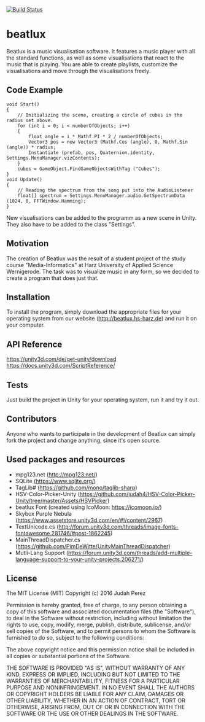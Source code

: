 [![Build Status](https://travis-ci.org/eliashaeussler/beatlux.svg?branch=master)](https://travis-ci.org/eliashaeussler/beatlux)

# beatlux
Beatlux is a music visualisation software. It features a music player with all the standard functions, as well as some visualisations that react to the music that is playing. You are able to create playlists, customize the visualisations and move through the visualisations freely.

## Code Example
    void Start()
    {
        // Initializing the scene, creating a circle of cubes in the radius set above.
        for (int i = 0; i < numberOfObjects; i++)
        {
            float angle = i * Mathf.PI * 2 / numberOfObjects;
            Vector3 pos = new Vector3 (Mathf.Cos (angle), 0, Mathf.Sin (angle)) * radius;
            Instantiate (prefab, pos, Quaternion.identity, Settings.MenuManager.vizContents);
        }
        cubes = GameObject.FindGameObjectsWithTag ("Cubes");
    }
    void Update()
    {
        // Reading the spectrum from the song put into the AudioListener 
        float[] spectrum = Settings.MenuManager.audio.GetSpectrumData (1024, 0, FFTWindow.Hamming);
    }
New visualisations can be added to the programm as a new scene in Unity. They also have to be added to the class "Settings".

## Motivation
The creation of Beatlux was the result of a student project of the study course "Media-Informatics" at Harz University of Applied Science Wernigerode. The task was to visualize music in any form, so we decided to create a program that does just that.

## Installation
To install the program, simply download the appropriate files for your operating system from our website (http://beatlux.hs-harz.de) and run it on your computer.

## API Reference
https://unity3d.com/de/get-unity/download
https://docs.unity3d.com/ScriptReference/

## Tests
Just build the project in Unity for your operating system, run it and try it out.

## Contributors
Anyone who wants to participate in the development of Beatlux can simply fork the project and change anything, since it's open source.

## Used packages and resources
* mpg123.net (http://mpg123.net/)
* SQLite (https://www.sqlite.org/)
* TagLib# (https://github.com/mono/taglib-sharp)
* HSV-Color-Picker-Unity (https://github.com/judah4/HSV-Color-Picker-Unity/tree/master/Assets/HSVPicker)
* beatlux Font (created using IcoMoon: https://icomoon.io/)
* Skybox Purple Nebula (https://www.assetstore.unity3d.com/en/#!/content/2967)
* TextUnicode.cs (http://forum.unity3d.com/threads/image-fonts-fontawesome.281746/#post-1862245)
* MainThreadDispatcher.cs (https://github.com/PimDeWitte/UnityMainThreadDispatcher)
* Mutli-Lang Support (https://forum.unity3d.com/threads/add-multiple-language-support-to-your-unity-projects.206271/)

## License
The MIT License (MIT)
Copyright (c) 2016 Judah Perez
 
Permission is hereby granted, free of charge, to any person obtaining a copy
of this software and associated documentation files (the "Software"), to deal
in the Software without restriction, including without limitation the rights
to use, copy, modify, merge, publish, distribute, sublicense, and/or sell
copies of the Software, and to permit persons to whom the Software is
furnished to do so, subject to the following conditions:

The above copyright notice and this permission notice shall be included in all
copies or substantial portions of the Software.
 
THE SOFTWARE IS PROVIDED "AS IS", WITHOUT WARRANTY OF ANY KIND, EXPRESS OR IMPLIED, INCLUDING BUT NOT LIMITED TO THE WARRANTIES OF MERCHANTABILITY, FITNESS FOR A PARTICULAR PURPOSE AND NONINFRINGEMENT. IN NO EVENT SHALL THE AUTHORS OR COPYRIGHT HOLDERS BE LIABLE FOR ANY CLAIM, DAMAGES OR OTHER LIABILITY, WHETHER IN AN ACTION OF CONTRACT, TORT OR OTHERWISE, ARISING FROM, OUT OF OR IN CONNECTION WITH THE SOFTWARE OR THE USE OR OTHER DEALINGS IN THE
SOFTWARE.
